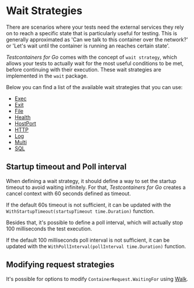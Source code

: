 # Wait Strategies

There are scenarios where your tests need the external services they rely on to reach a specific state that is particularly useful for testing. This is generally approximated as 'Can we talk to this container over the network?' or 'Let's wait until the container is running an reaches certain state'.

_Testcontainers for Go_ comes with the concept of `wait strategy`, which allows your tests to actually wait for the most useful conditions to be met, before continuing with their execution. These wait strategies are implemented in the `wait` package.

Below you can find a list of the available wait strategies that you can use:

- [Exec](./exec.md)
- [Exit](./exit.md)
- [File](./file.md)
- [Health](./health.md)
- [HostPort](./host_port.md)
- [HTTP](./http.md)
- [Log](./log.md)
- [Multi](./multi.md)
- [SQL](./sql.md)

## Startup timeout and Poll interval

When defining a wait strategy, it should define a way to set the startup timeout to avoid waiting infinitely. For that, _Testcontainers for Go_ creates a cancel context with 60 seconds defined as timeout.

If the default 60s timeout is not sufficient, it can be updated with the `WithStartupTimeout(startupTimeout time.Duration)` function.

Besides that, it's possible to define a poll interval, which will actually stop 100 milliseconds the test execution.

If the default 100 milliseconds poll interval is not sufficient, it can be updated with the `WithPollInterval(pollInterval time.Duration)` function.

## Modifying request strategies

It's possible for options to modify `ContainerRequest.WaitingFor` using
[Walk](walk.md).
